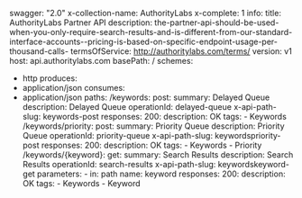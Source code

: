 swagger: "2.0"
x-collection-name: AuthorityLabs
x-complete: 1
info:
  title: AuthorityLabs Partner API
  description: the-partner-api-should-be-used-when-you-only-require-search-results-and-is-different-from-our-standard-interface-accounts--pricing-is-based-on-specific-endpoint-usage-per-thousand-calls-
  termsOfService: http://authoritylabs.com/terms/
  version: v1
host: api.authoritylabs.com
basePath: /
schemes:
- http
produces:
- application/json
consumes:
- application/json
paths:
  /keywords:
    post:
      summary: Delayed Queue
      description: Delayed Queue
      operationId: delayed-queue
      x-api-path-slug: keywords-post
      responses:
        200:
          description: OK
      tags:
      - Keywords
  /keywords/priority:
    post:
      summary: Priority Queue
      description: Priority Queue
      operationId: priority-queue
      x-api-path-slug: keywordspriority-post
      responses:
        200:
          description: OK
      tags:
      - Keywords
      - Priority
  /keywords/{keyword}:
    get:
      summary: Search Results
      description: Search Results
      operationId: search-results
      x-api-path-slug: keywordskeyword-get
      parameters:
      - in: path
        name: keyword
      responses:
        200:
          description: OK
      tags:
      - Keywords
      - Keyword